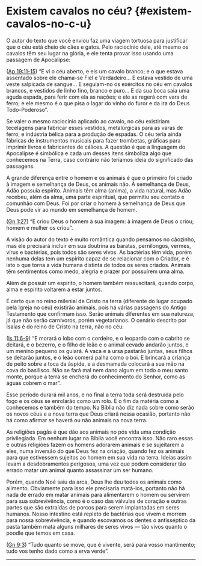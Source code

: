 # Existem cavalos no céu? {#existem-cavalos-no-c-u}

O autor do texto que você enviou faz uma viagem tortuosa para justificar que o céu está cheio de cães e gatos. Pelo raciocínio dele, até mesmo os cavalos têm seu lugar na glória, e ele tenta provar isso usando uma passagem de Apocalipse:

([Ap 19:11-15](http://bibliaonline.com.br/acf/ap/19/11-15)) “E vi o céu aberto, e eis um cavalo branco; e o que estava assentado sobre ele chama-se Fiel e Verdadeiro... E estava vestido de uma veste salpicada de sangue... E seguiam-no os exércitos no céu em cavalos brancos, e vestidos de linho fino, branco e puro... E da sua boca saía uma aguda espada, para ferir com ela as nações; e ele as regerá com vara de ferro; e ele mesmo é o que pisa o lagar do vinho do furor e da ira do Deus Todo-Poderoso”.

Se valer o mesmo raciocínio aplicado ao cavalo, no céu existiriam tecelagens para fabricar esses vestidos, metalúrgicas para as varas de ferro, e indústria bélica para a produção de espadas. O céu teria ainda fábricas de instrumentos musicais para fazer trombetas, gráficas para imprimir livros e fabricantes de cálices. A questão é que a linguagem do Apocalipse é simbólica e cada um desses itens simboliza algo que conhecemos na Terra, caso contrário não teríamos ideia do significado das passagens.

A grande diferença entre o homem e os animais é que o primeiro foi criado à imagem e semelhança de Deus, os animais não. À semelhança de Deus, Adão possuía espírito. Animais têm alma (anima), a vida natural, mas Adão recebeu, além da alma, uma parte espiritual, que permitiu seu contato e comunhão com Deus. Foi por criar o homem à semelhança de Deus que Deus pode vir ao mundo em semelhança de homem.

([Gn 1:27](http://bibliaonline.com.br/acf/gn/1/27)) “E criou Deus o homem à sua imagem: à imagem de Deus o criou; homem e mulher os criou”.

A visão do autor do texto é muito romântica quando pensamos no cãozinho, mas ele precisará incluir em sua doutrina as baratas, pernilongos, vermes, vírus e bactérias, pois todos são seres vivos. As bactérias têm vida, porém nenhuma delas tem um espírito capaz de se relacionar com o Criador, e é isto o que torna a vida humana distinta de todos os seres criados. Animais têm sentimentos como medo, alegria e prazer por possuírem uma alma.

Além de possuir um espírito, o homem também ressuscitará, quando corpo, alma e espírito voltarem a estar juntos.

É certo que no reino milenial de Cristo na terra (diferente do lugar ocupado pela Igreja no céu) existirão animais, pois há várias passagens do Antigo Testamento que confirmam isso. Serão animais diferentes em sua natureza, já que não serão carnívoros, porém vegetarianos. O cenário descrito por Isaías é do reino de Cristo na terra, não no céu:

([Is 11:6-9](http://bibliaonline.com.br/acf/is/11/6-9)) “E morará o lobo com o cordeiro, e o leopardo com o cabrito se deitará, e o bezerro, e o filho de leão e o animal cevado andarão juntos, e um menino pequeno os guiará. A vaca e a ursa pastarão juntas, seus filhos se deitarão juntos, e o leão comerá palha como o boi. E brincará a criança de peito sobre a toca da áspide, e a desmamada colocará a sua mão na cova do basilisco. Não se fará mal nem dano algum em todo o meu santo monte, porque a terra se encherá do conhecimento do Senhor, como as águas cobrem o mar”.

Esse período durará mil anos, e no final a terra toda será destruída pelo fogo e os céus se enrolarão como um rolo. É o fim da matéria como a conhecemos e também do tempo. Na Bíblia não diz nada sobre como serão os novos céus e a nova terra que Deus criará nessa ocasião, portanto não há como afirmar se haverá ou não animais na nova terra.

As religiões pagãs é que dão aos animais no pós vida uma condição privilegiada. Em nenhum lugar na Bíblia você encontra isso. Não raro essas e outras religiões fazem os homens adorarem animais e se sujeitarem a eles, numa inversão do que Deus fez na criação, quando fez os animais para que estivessem sujeitos ao homem em sua vida na terra. Ideias assim levam a desdobramentos perigosos, uma vez que podem considerar tão errado matar um animal quanto assassinar um ser humano.

Porém, quando Noé saiu da arca, Deus lhe deu todos os animais como alimento. Obviamente para isso ele precisaria matá-los, portanto não há nada de errado em matar animais para alimentarem o homem ou servirem para sua sobrevivência, como é o caso das válvulas de coração e outras partes que são extraídas de porcos para serem implantadas em seres humanos. Nosso intestino está repleto de bactérias que vivem e morrem para nossa sobrevivência, e quando escovamos os dentes o antisséptico da pasta também mata alguns milhares de seres vivos — tão vivos quanto o poodle que temos em casa.

([Gn 9:3](http://bibliaonline.com.br/acf/gn/9/3)) “Tudo quanto se move, que é vivente, será para vosso mantimento; tudo vos tenho dado como a erva verde”.

*****